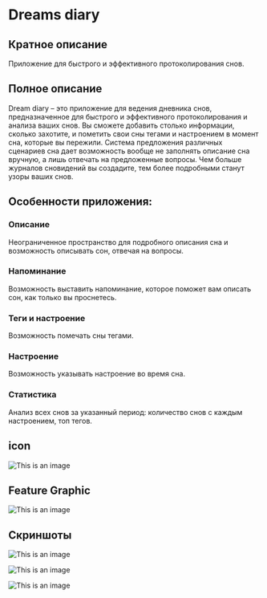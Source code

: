 # Dreams diary 

## Кратное описание
Приложение для быстрого и эффективного протоколирования снов.

## Полное описание
Dream diary – это приложение для ведения дневника снов, предназначенное для быстрого и эффективного протоколирования и анализа ваших снов. Вы сможете добавить столько информации, сколько захотите, и пометить свои сны тегами и настроением в момент сна, которые вы пережили. 
Система предложения различных сценариев сна дает возможность вообще не заполнять описание сна вручную, а лишь отвечать на предложенные вопросы. 
Чем больше журналов сновидений вы создадите, тем более подробными станут узоры ваших снов.

## Особенности приложения:
### Описание
Неограниченное пространство для подробного описания сна и возможность описывать сон, отвечая на вопросы. 

### Напоминание
Возможность выставить напоминание, которое поможет вам описать сон, как только вы проснетесь.

### Теги и настроение
Возможность помечать сны тегами.

### Настроение 
Возможность указывать настроение во время сна.

### Статистика
Анализ всех снов за указанный период: количество снов с каждым настроением, топ тегов.

## icon
![This is an image](dreamappicon.png)

## Feature Graphic
![This is an image](Feature%20Graphic.png)

## Скриншоты
![This is an image](Screenshot1.png)

![This is an image](Screenshot2.png)

![This is an image](Screenshot3.png)



